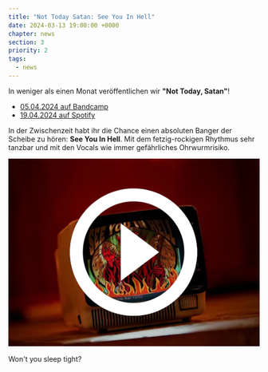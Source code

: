 ```yaml
---
title: "Not Today Satan: See You In Hell"
date: 2024-03-13 19:00:00 +0000
chapter: news
section: 3
priority: 2
tags:
  - news
---
```


In weniger als einen Monat veröffentlichen wir **"Not Today, Satan"**!
* [05.04.2024 auf Bandcamp](https://deafwolf.bandcamp.com/album/not-today-satan-album)
* [19.04.2024 auf Spotify](https://open.spotify.com/artist/6cp45mlXkzgtor8bGozNOB)

In der Zwischenzeit habt ihr die Chance einen absoluten Banger der Scheibe zu hören: **See You In Hell**.
Mit dem fetzig-rockigen Rhythmus sehr tanzbar und mit den Vocals wie immer gefährliches Ohrwurmrisiko.

[![See You In Hell](content-images/2024-03-13-syih.png)](https://www.youtube.com/watch?v=b1qdCFm_G5A)

Won't you sleep tight?